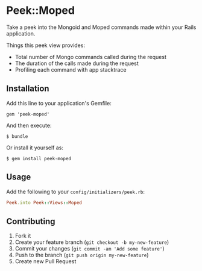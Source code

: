 # Peek::Moped

Take a peek into the Mongoid and Moped commands made within your Rails application.

Things this peek view provides:

- Total number of Mongo commands called during the request
- The duration of the calls made during the request
- Profiling each command with app stacktrace

## Installation

Add this line to your application's Gemfile:

    gem 'peek-moped'

And then execute:

    $ bundle

Or install it yourself as:

    $ gem install peek-moped

## Usage

Add the following to your `config/initializers/peek.rb`: 

```ruby
Peek.into Peek::Views::Moped
```

## Contributing

1. Fork it
2. Create your feature branch (`git checkout -b my-new-feature`)
3. Commit your changes (`git commit -am 'Add some feature'`)
4. Push to the branch (`git push origin my-new-feature`)
5. Create new Pull Request
